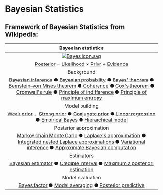 # Bayesian Statistics

## Framework of Bayesian Statistics from Wikipedia:

|                     Bayesian statistics                      |
| :----------------------------------------------------------: |
| [![Bayes icon.svg](https://upload.wikimedia.org/wikipedia/commons/thumb/e/ed/Bayes_icon.svg/80px-Bayes_icon.svg.png)](https://en.wikipedia.org/wiki/File:Bayes_icon.svg) |
| [Posterior](https://en.wikipedia.org/wiki/Posterior_probability) = [Likelihood](https://en.wikipedia.org/wiki/Likelihood_function) × [Prior](https://en.wikipedia.org/wiki/Prior_probability) ÷ [Evidence](https://en.wikipedia.org/wiki/Marginal_likelihood) |
|                          Background                          |
| [Bayesian inference](https://en.wikipedia.org/wiki/Bayesian_inference) ● [Bayesian probability](https://en.wikipedia.org/wiki/Bayesian_probability) ● [Bayes' theorem](https://en.wikipedia.org/wiki/Bayes'_theorem) ● [Bernstein–von Mises theorem](https://en.wikipedia.org/wiki/Bernstein–von_Mises_theorem) ● [Coherence](https://en.wikipedia.org/wiki/Coherence_(philosophical_gambling_strategy)) ● [Cox's theorem](https://en.wikipedia.org/wiki/Cox's_theorem) ● [Cromwell's rule](https://en.wikipedia.org/wiki/Cromwell's_rule) ●  [Principle of indifference](https://en.wikipedia.org/wiki/Principle_of_indifference) ● [Principle of maximum entropy](https://en.wikipedia.org/wiki/Principle_of_maximum_entropy) |
|                        Model building                        |
| [Weak prior](https://en.wikipedia.org/wiki/Uninformative_prior) ... [Strong prior](https://en.wikipedia.org/wiki/Strong_prior) ● [Conjugate prior](https://en.wikipedia.org/wiki/Conjugate_prior) ● [Linear regression](https://en.wikipedia.org/wiki/Bayesian_linear_regression) ● [Empirical Bayes](https://en.wikipedia.org/wiki/Empirical_Bayes_method) ● [Hierarchical model](https://en.wikipedia.org/wiki/Bayesian_hierarchical_modeling) |
|                   Posterior approximation                    |
| [Markov chain Monte Carlo](https://en.wikipedia.org/wiki/Markov_chain_Monte_Carlo) ● [Laplace's approximation](https://en.wikipedia.org/wiki/Laplace's_approximation) ● [Integrated nested Laplace approximations](https://en.wikipedia.org/wiki/Integrated_nested_Laplace_approximations) ● [Variational inference](https://en.wikipedia.org/wiki/Variational_Bayesian_methods) ● [Approximate Bayesian computation](https://en.wikipedia.org/wiki/Approximate_Bayesian_computation) |
|                          Estimators                          |
| [Bayesian estimator](https://en.wikipedia.org/wiki/Bayesian_estimator) ● [Credible interval](https://en.wikipedia.org/wiki/Credible_interval) ● [Maximum a posteriori estimation](https://en.wikipedia.org/wiki/Maximum_a_posteriori_estimation) |
|                       Model evaluation                       |
| [Bayes factor](https://en.wikipedia.org/wiki/Bayes_factor) ● [Model averaging](https://en.wikipedia.org/wiki/Bayesian_model_averaging) ● [Posterior predictive](https://en.wikipedia.org/wiki/Posterior_predictive_distribution) |



